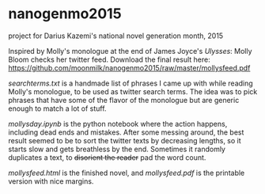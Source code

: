 # nanogenmo2015
project for Darius Kazemi's national novel generation month, 2015

Inspired by Molly's monologue at the end of James Joyce's _Ulysses_: Molly Bloom checks her twitter feed. Download the final result here: https://github.com/moonmilk/nanogenmo2015/raw/master/mollysfeed.pdf

_searchterms.txt_ is a handmade list of phrases I came up with while reading Molly's monologue, to be used as twitter search terms. The idea was to pick phrases that have some of the flavor of the monologue but are generic enough to match a lot of stuff.

_mollysday.ipynb_ is the python notebook where the action happens, including dead ends and mistakes. After some messing around, the best result seemed to be to sort the twitter texts by decreasing lengths, so it starts slow and gets breathless by the end. Sometimes it randomly duplicates a text, to ~~disorient the reader~~ pad the word count.

_mollysfeed.html_ is the finished novel, and _mollysfeed.pdf_ is the printable version with nice margins.
